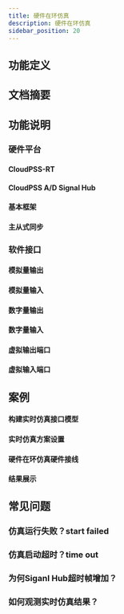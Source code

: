 ```yaml
---
title: 硬件在环仿真
description: 硬件在环仿真
sidebar_position: 20
---
```



## 功能定义

## 文档摘要

## 功能说明

### 硬件平台
#### CloudPSS-RT
#### CloudPSS A/D Signal Hub
#### 基本框架
#### 主从式同步

### 软件接口

#### 模拟量输出

#### 模拟量输入

#### 数字量输出

#### 数字量输入

#### 虚拟输出端口

#### 虚拟输入端口

## 案例
#### 构建实时仿真接口模型
#### 实时仿真方案设置
#### 硬件在环仿真硬件接线
#### 结果展示


## 常见问题
### 仿真运行失败？start failed
### 仿真启动超时？time out
### 为何Siganl Hub超时帧增加？
### 如何观测实时仿真结果？